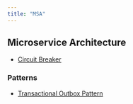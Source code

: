 ```yaml
---
title: "MSA"
---
```


## Microservice Architecture
- [Circuit Breaker](CircuitBreaker/CircuitBreaker.md)

### Patterns
- [Transactional Outbox Pattern](TransactionalOutboxPattern/TransactionalOutboxPattern.md)
